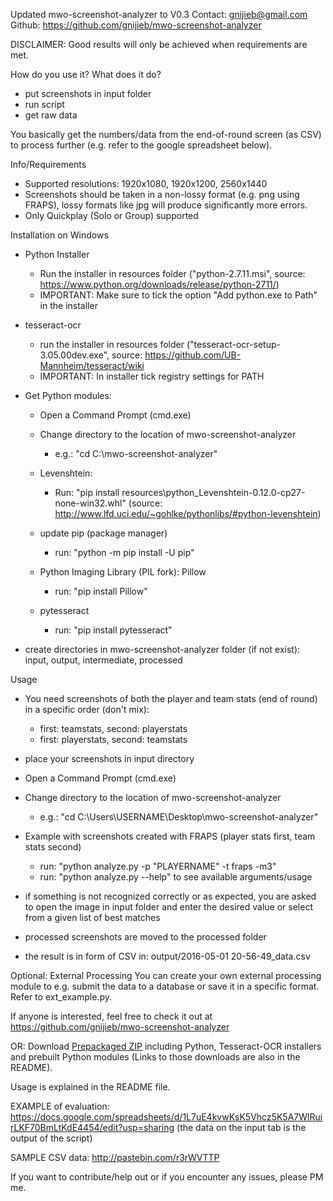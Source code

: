 Updated mwo-screenshot-analyzer to V0.3 Contact: gnijieb@gmail.com Github: <https://github.com/gnijieb/mwo-screenshot-analyzer>

DISCLAIMER: Good results will only be achieved when requirements are met.

How do you use it? What does it do?

- put screenshots in input folder
- run script
- get raw data

You basically get the numbers/data from the end-of-round screen (as CSV) to process further (e.g. refer to the google spreadsheet below).

Info/Requirements

- Supported resolutions: 1920x1080, 1920x1200, 2560x1440
- Screenshots should be taken in a non-lossy format (e.g. png using FRAPS), lossy formats like jpg will produce significantly more errors.
- Only Quickplay (Solo or Group) supported

Installation on Windows

- Python Installer

  - Run the installer in resources folder ("python-2.7.11.msi", source: <https://www.python.org/downloads/release/python-2711/>)
  - IMPORTANT: Make sure to tick the option "Add python.exe to Path" in the installer

- tesseract-ocr

  - run the installer in resources folder ("tesseract-ocr-setup-3.05.00dev.exe", source: <https://github.com/UB-Mannheim/tesseract/wiki>
  - IMPORTANT: In installer tick registry settings for PATH

- Get Python modules:

  - Open a Command Prompt (cmd.exe)
  - Change directory to the location of mwo-screenshot-analyzer

    - e.g.: "cd C:\mwo-screenshot-analyzer"

  - Levenshtein:

    - Run: "pip install resources\python_Levenshtein-0.12.0-cp27-none-win32.whl" (source: <http://www.lfd.uci.edu/~gohlke/pythonlibs/#python-levenshtein>)

  - update pip (package manager)

    - run: "python -m pip install -U pip"

  - Python Imaging Library (PIL fork): Pillow

    - run: "pip install Pillow"

  - pytesseract

    - run: "pip install pytesseract"

- create directories in mwo-screenshot-analyzer folder (if not exist): input, output, intermediate, processed

Usage

- You need screenshots of both the player and team stats (end of round) in a specific order (don't mix):

  - first: teamstats, second: playerstats
  - first: playerstats, second: teamstats

- place your screenshots in input directory
- Open a Command Prompt (cmd.exe)
- Change directory to the location of mwo-screenshot-analyzer

  - e.g.: "cd C:\Users\USERNAME\Desktop\mwo-screenshot-analyzer"

- Example with screenshots created with FRAPS (player stats first, team stats second)

  - run: "python analyze.py -p "PLAYERNAME" -t fraps -m3"
  - run: "python analyze.py --help" to see available arguments/usage

- if something is not recognized correctly or as expected, you are asked to open the image in input folder and enter the desired value or select from a given list of best matches
- processed screenshots are moved to the processed folder
- the result is in form of CSV in: output/2016-05-01 20-56-49_data.csv

Optional: External Processing You can create your own external processing module to e.g. submit the data to a database or save it in a specific format. Refer to ext_example.py.

If anyone is interested, feel free to check it out at <https://github.com/gnijieb/mwo-screenshot-analyzer>

OR: Download [Prepackaged ZIP](https://www.dropbox.com/s/3z8r7x93zbu9n03/mwo-screenshot-analyzer_V0.3.zip?dl=0) including Python, Tesseract-OCR installers and prebuilt Python modules (Links to those downloads are also in the README).

Usage is explained in the README file.

EXAMPLE of evaluation: <https://docs.google.com/spreadsheets/d/1L7uE4kvwKsK5Vhcz5K5A7WlRuirLKF70BmLtKdE4454/edit?usp=sharing> (the data on the input tab is the output of the script)

SAMPLE CSV data: <http://pastebin.com/r3rWVTTP>

If you want to contribute/help out or if you encounter any issues, please PM me.
